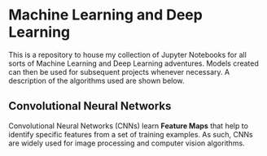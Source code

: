 # Machine Learning and Deep Learning

This is a repository to house my collection of Jupyter Notebooks for all sorts of Machine Learning and Deep Learning adventures. Models created can then be used for subsequent projects whenever necessary. A description of the algorithms used are shown below.

## Convolutional Neural Networks

Convolutional Neural Networks (CNNs) learn **Feature Maps** that help to identify specific features from a set of training examples. As such, CNNs are widely used for image processing and computer vision algorithms.
